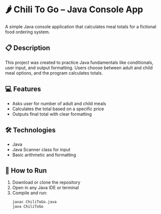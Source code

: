 # 🌶️ Chili To Go – Java Console App

A simple Java console application that calculates meal totals for a fictional food ordering system.

## 📋 Description
This project was created to practice Java fundamentals like conditionals, user input, and output formatting. Users choose between adult and child meal options, and the program calculates totals.

## 💻 Features
- Asks user for number of adult and child meals
- Calculates the total based on a specific price
- Outputs final total with clear formatting

## 🛠 Technologies
- Java
- Java Scanner class for input
- Basic arithmetic and formatting

## 🚀 How to Run
1. Download or clone the repository
2. Open in any Java IDE or terminal
3. Compile and run:
   ```bash
   javac ChiliToGo.java
   java ChiliToGo
